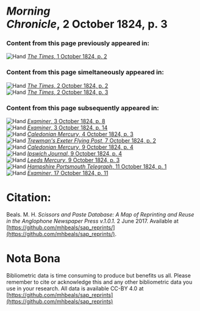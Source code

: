 # *Morning Chronicle*, 2 October 1824, p. 3  
  
### Content from this page previously appeared in:  
![Hand](http://scissorsandpaste.net/wp-content/uploads/2017/06/smallhandpointer.png) [*The Times*, 1 October 1824, p. 2](https://mhbeals.github.io/sap_html/The-Times/The-Times-1-October-1824-p-2)  
  
### Content from this page simeltaneously appeared in:  
![Hand](http://scissorsandpaste.net/wp-content/uploads/2017/06/smallhandpointer.png) [*The Times*, 2 October 1824, p. 2](https://mhbeals.github.io/sap_html/The-Times/The-Times-2-October-1824-p-2)  
![Hand](http://scissorsandpaste.net/wp-content/uploads/2017/06/smallhandpointer.png) [*The Times*, 2 October 1824, p. 3](https://mhbeals.github.io/sap_html/The-Times/The-Times-2-October-1824-p-3)  
  
### Content from this page subsequently appeared in:  
![Hand](http://scissorsandpaste.net/wp-content/uploads/2017/06/smallhandpointer.png) [*Examiner*, 3 October 1824, p. 8](https://mhbeals.github.io/sap_html/Examiner/Examiner-3-October-1824-p-8)  
![Hand](http://scissorsandpaste.net/wp-content/uploads/2017/06/smallhandpointer.png) [*Examiner*, 3 October 1824, p. 14](https://mhbeals.github.io/sap_html/Examiner/Examiner-3-October-1824-p-14)  
![Hand](http://scissorsandpaste.net/wp-content/uploads/2017/06/smallhandpointer.png) [*Caledonian Mercury*, 4 October 1824, p. 3](https://mhbeals.github.io/sap_html/Caledonian-Mercury/Caledonian-Mercury-4-October-1824-p-3)  
![Hand](http://scissorsandpaste.net/wp-content/uploads/2017/06/smallhandpointer.png) [*Trewman's Exeter Flying Post*, 7 October 1824, p. 2](https://mhbeals.github.io/sap_html/Trewman's-Exeter-Flying-Post/Trewman's-Exeter-Flying-Post-7-October-1824-p-2)  
![Hand](http://scissorsandpaste.net/wp-content/uploads/2017/06/smallhandpointer.png) [*Caledonian Mercury*, 9 October 1824, p. 4](https://mhbeals.github.io/sap_html/Caledonian-Mercury/Caledonian-Mercury-9-October-1824-p-4)  
![Hand](http://scissorsandpaste.net/wp-content/uploads/2017/06/smallhandpointer.png) [*Ipswich Journal*, 9 October 1824, p. 4](https://mhbeals.github.io/sap_html/Ipswich-Journal/Ipswich-Journal-9-October-1824-p-4)  
![Hand](http://scissorsandpaste.net/wp-content/uploads/2017/06/smallhandpointer.png) [*Leeds Mercury*, 9 October 1824, p. 3](https://mhbeals.github.io/sap_html/Leeds-Mercury/Leeds-Mercury-9-October-1824-p-3)  
![Hand](http://scissorsandpaste.net/wp-content/uploads/2017/06/smallhandpointer.png) [*Hampshire Portsmouth Telegraph*, 11 October 1824, p. 1](https://mhbeals.github.io/sap_html/Hampshire-Portsmouth-Telegraph/Hampshire-Portsmouth-Telegraph-11-October-1824-p-1)  
![Hand](http://scissorsandpaste.net/wp-content/uploads/2017/06/smallhandpointer.png) [*Examiner*, 17 October 1824, p. 11](https://mhbeals.github.io/sap_html/Examiner/Examiner-17-October-1824-p-11)  


# Citation: 

Beals. M. H. *Scissors and Paste Database: A Map of Reprinting and Reuse in the Anglophone Newspaper Press v.1.0.1.* 2 June 2017. Available at [https://github.com/mhbeals/sap_reprints/](https://github.com/mhbeals/sap_reprints/). 

# Nota Bona

Bibliometric data is time consuming to produce but benefits us all. Please remember to cite or acknowledge this and any other bibliometric data you use in your research. All data is available CC-BY 4.0 at [https://github.com/mhbeals/sap_reprints](https://github.com/mhbeals/sap_reprints)